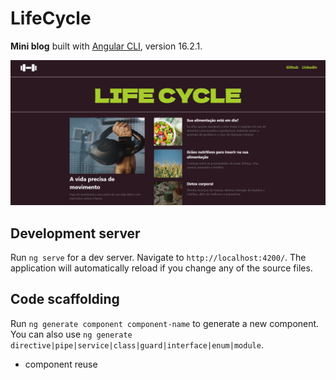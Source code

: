 # LifeCycle

**Mini blog** built with [Angular CLI](https://github.com/angular/angular-cli), version 16.2.1.

![Angular Blog](src\assets\min-blog.png)
## Development server

Run `ng serve` for a dev server. Navigate to `http://localhost:4200/`. The application will automatically reload if you change any of the source files.

## Code scaffolding

Run `ng generate component component-name` to generate a new component. You can also use `ng generate directive|pipe|service|class|guard|interface|enum|module`.

+ component reuse
